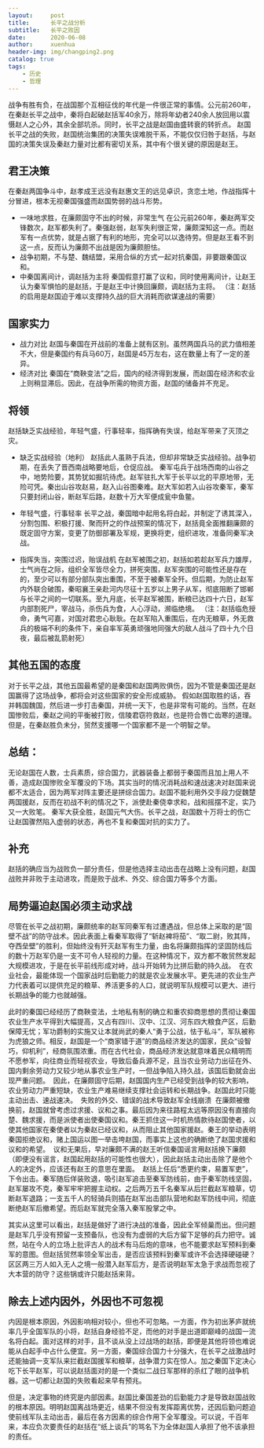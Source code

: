 ```yaml
---
layout:     post
title:      长平之战分析
subtitle:   长平之败因
date:       2020-06-08
author:     xuenhua
header-img: img/changping2.png
catalog: true
tags:
    - 历史
    - 哲理
---
```


战争有胜有负，在战国那个互相征伐的年代是一件很正常的事情。公元前260年，在秦赵长平之战中，秦将白起破赵括军40余万，除将年幼者240余人放回用以震慑赵人之心外，其余全部坑杀。同时，长平之战是赵国由盛转衰的转折点。
赵国长平之战的失败，赵国统治集团的决策失误难脱干系，不能仅仅归咎于赵括，与赵国的决策失误及秦赵力量对比都有密切关系，其中有个很关键的原因是赵王。
## 君王决策
在秦赵两国争斗中，赵孝成王远没有赵惠文王的远见卓识，贪恋土地，作战指挥十分冒进，根本无视秦国强盛而赵国势弱的战斗形势。
* 一味地求胜，在廉颇固守不出的时候，非常生气
在公元前260年，秦赵两军交锋数次，赵军都失利了。秦强赵弱，赵军失利很正常，廉颇深知这一点。而赵军有一点优势，就是占据了有利的地形，完全可以以逸待劳。但是赵王看不到这一点，反而认为廉颇不出战是因为廉颇胆怯。
* 战争初期，不与楚、魏结盟，采用合纵的方式一起对抗秦国，非要跟秦国议和。
* 中秦国离间计，调赵括为主将
秦国假意打赢了议和，同时使用离间计，让赵王认为秦军惧怕的是赵括，于是赵王中计换回廉颇，调赵括为主将。
（注：赵括的启用是赵国迫于难以支撑持久战的巨大消耗而欲谋速战的需要）

## 国家实力
* 战力对比
赵国与秦国在开战前的准备上就有区别。虽然两国兵马的武力值相差不大，但是秦国约有兵马60万，赵国是45万左右，这在数量上有了一定的差异。
* 经济对比
秦国在“商鞅变法”之后，国内的经济得到发展，而赵国在经济和农业上则稍显滞后。因此，在战争所需的物资方面，赵国的储备并不充足。

## 将领
赵括缺乏实战经验，年轻气盛，行事轻率，指挥确有失误，给赵军带来了灭顶之灾。
* 缺乏实战经验（地利）
赵括此人虽熟于兵法，但却非常缺乏实战经验。战争初期，在丢失了晋西南战略要地后，仓促应战。
秦军屯兵于战场西南的山谷之中，地势险要，其势犹如掘坑待虎。赵军驻扎大军于长平以北的平原地带，无险可凭。秦出山谷攻赵易，赵入山谷图秦难。赵大军如若入山谷攻秦军，秦军只要封闭山谷，断赵军后路，赵数十万大军便成瓮中鱼鳖。

* 年轻气盛，行事轻率
长平之战，秦国暗中起用名将白起，并制定了诱其深入，分割包围、积极打援、聚而歼之的作战预案的情况下，赵括竟全面推翻廉颇的既定固守方案，变更了防御部署及军规，更换将吏，组织进攻，准备同秦军决战。
* 指挥失当，突围过迟，贻误战机
在赵军被围之初，赵括如若趁赵军兵力雄厚，士气尚在之际，组织全军皆尽全力，拼死突围，赵军突围的可能性还是存在的，至少可以有部分部队突出重围，不至于被秦军全歼。但后期，为防止赵军内外联合破围，秦昭襄王亲赴河内尽征十五岁以上男子从军，彻底阻断了邯郸与长平之间的一切联系。至九月底，长平赵军被围，断粮已达四十六日，赵军内部割死尸，宰战马，杀伤兵为食，人心浮动，濒临绝境。
（注：赵括临危授命，勇气可嘉，对国对君忠心耿耿。在赵军陷入重围后，在内无粮草，外无救兵的极端不利的条件下，亲自率军英勇顽强地同强大的敌人战斗了四十九个日夜，最后被乱箭射死）

## 其他五国的态度
对于长平之战，其他五国最希望的是秦国和赵国两败俱伤，因为不管是秦国还是赵国赢得了这场战争，都将会对这些国家的安全形成威胁。
假如赵国取胜的话，吞并韩国魏国，然后进一步打击秦国，并统一天下，也是非常有可能的。当然，在赵国惨败后，秦赵之间的平衡被打败，信陵君窃符救赵，也是符合唇亡齿寒的道理。但是，在秦赵胜负未分，贸然支援哪一个国家都不是一个明智之举。

## 总结：
无论赵国在人数，士兵素质，综合国力，武器装备上都弱于秦国而且加上用人不善，造成赵国惨败全军覆没的下场。其实当时的情况消耗战和速战速决对赵国来说都不太适合，因为两军对阵主要还是拼综合国力。赵国不能利用外交手段力促魏楚两国援赵，反而在初战不利的情况之下，派使赴秦侥幸求和，战和摇摆不定，实乃又一大败笔。
秦军大获全胜，赵国元气大伤。长平之战，赵国数十万将士的伤亡让赵国骤然陷入虚弱的状态，再也不复和秦国对抗的实力了。

## 补充
赵括的确应当为战败负一部分责任，但是他选择主动出击在战略上没有问题，赵国战败并非败于主动进攻，而是败于战术、外交、综合国力等多个方面。 

## 局势逼迫赵国必须主动求战
尽管在长平之战初期，廉颇统率的赵军同秦军有过遭遇战，但总体上采取的是“固壁不战”的防守战术。因此表面上看秦军取得了“斩赵裨将茄”、“取二尉，败其阵，夺西垒壁”的胜利，但始终没有歼灭赵军有生力量，由名将廉颇指挥的坚固防线后的数十万赵军仍是一支不可令人轻视的力量。在这种情况下，双方都不敢贸然发起大规模进攻，于是在长平前线形成对峙，战斗开始转为比拼后勤的持久战。 
在农业社会，最能体现一个国家战时后勤能力的就是农业发展水平。更先进的农业生产力代表着可以提供充足的粮草、养活更多的人口，就说明军队规模可以更大、进行长期战争的能力也就越强。 

此时的秦国已经经历了商鞅变法，土地私有制的确立和重农抑商思想的贯彻让秦国农业生产水平得到大幅提高，又占有四川、汉中、江汉、河东四大粮食产区，后勤保障无忧；军功爵制的实施又让本就尚武的秦人“勇于公战，怯于私斗”，军队被称为虎狼之师。相反，赵国是一个“商家错于道”的商品经济发达的国家，民众“设智巧，仰机利”，经商氛围浓重。而在古代社会，商品经济发达就意味着民众精明而不愿参军，向往商业而轻视农业，导致后备兵源不足，且当农业劳动力出征在外、国内剩余劳动力又较少地从事农业生产时，一但战争陷入持久战，该国后勤就会出现严重问题。 
因此，在廉颇固守后期，赵国国内生产已经受到战争的较大影响，农业劳动力严重短缺，农业生产难易继续支撑社会运转和长期战争。赵国此时只能主动出击、速战速决。 
失败的外交、错误的战术导致赵军全线崩溃 
在廉颇被撤换前，赵国就曾考虑过求援、议和之事。最后因为来往路程太远等原因没有直接向楚、魏求援，而是派使者出使秦国议和。秦王抓住这一时机热情款待赵国使者，以使其他国家在秦使者以为秦赵已经议和，从而阻止其他国家援赵。秦王的举动表明秦国拒绝议和，赌上国运以图一举击垮赵国，而事实上这也的确断绝了赵国求援和议和的希望。 
议和无果后，早对廉颇不满的赵王听信秦国谣言用赵括换下廉颇（即便没有谣言，赵国起用赵括的可能性也很大），因此赵括主动出击除了是他个人的决定外，应该还有赵王的意思在里面。 
赵括上任后“悉更约束，易置军吏”，下令出击。秦军随后佯装败退，吸引赵军追击至秦军防线前，由于秦军防线坚固，赵军屡攻不克，秦军牢牢把握主动权。之后两万五千名秦军从后拦截赵军粮草，切断赵军退路；一支五千人的轻骑兵则插在赵军出击部队营地和赵军防线中间，彻底断绝赵军后撤希望。而后赵军就完全落入秦军股掌之中。 

其实从这里可以看出，赵括是做好了进行决战的准备，因此全军倾巢而出。但问题是赵军几乎没有预留一支预备队，也没有为虚弱的大后方留下足够的兵力把守。诚然，站在今人的立场上批评古人的战术有马后炮的意味，也不能要求赵军预料到秦军的意图。但赵括贸然率领全军出击，是否应该预料到秦军或许不会选择硬碰硬？区区两三万人如入无人之境一般潜入赵军后方，是否说明赵军太急于求战而忽视了大本营的防守？这些锅或许只能赵括来背。 

## 除去上述内因外，外因也不可忽视
内因是根本原因，外因影响相对较小，但也不可忽略。一方面，作为初出茅庐就统率几乎全国军队的小将，赵括自身经验不足，而他的对手是出道即巅峰的战国一流名将白起。面对这样的对手，且不谈从没上过战场的赵括，即便是其他将领也难说能从白起手中占什么便宜。另一方面，秦国综合国力十分强大，在长平之战激战时还能抽调一支军队来拦截赵国援军和粮草，战争潜力实在惊人。加之秦国下定决心吃下长平赵军，可以说赵括面对的是一个类似二战日军那样的杀红了眼的战争机器。这一切都让赵国的失败看起来早有预兆。 

但是，决定事物的终究是内部因素。赵国比秦国差劲的后勤能力才是导致赵国战败的根本原因。明明赵国离战场更近，结果不但没有发挥距离优势，还因后勤问题迫使前线军队主动出击，最后在各方因素的综合作用下全军覆没。可以说，千百年来，本应负次要责任的赵括在“纸上谈兵”的骂名下为全体赵国人承担了他不该承担的责任。

